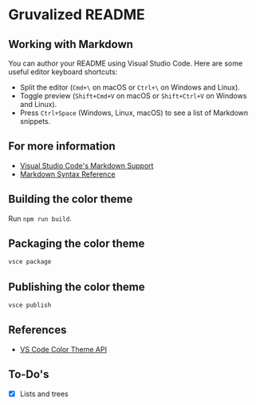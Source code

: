 # Gruvalized README

## Working with Markdown

You can author your README using Visual Studio Code. Here are some useful editor keyboard shortcuts:

* Split the editor (`Cmd+\` on macOS or `Ctrl+\` on Windows and Linux).
* Toggle preview (`Shift+Cmd+V` on macOS or `Shift+Ctrl+V` on Windows and Linux).
* Press `Ctrl+Space` (Windows, Linux, macOS) to see a list of Markdown snippets.

## For more information

* [Visual Studio Code's Markdown Support](http://code.visualstudio.com/docs/languages/markdown)
* [Markdown Syntax Reference](https://help.github.com/articles/markdown-basics/)

## Building the color theme

Run `npm run build`.

## Packaging the color theme

```bash
vsce package
```

## Publishing the color theme

```bash
vsce publish
```

## References

* [VS Code Color Theme API](https://code.visualstudio.com/api/references/theme-color)

## To-Do's

* [x] Lists and trees
